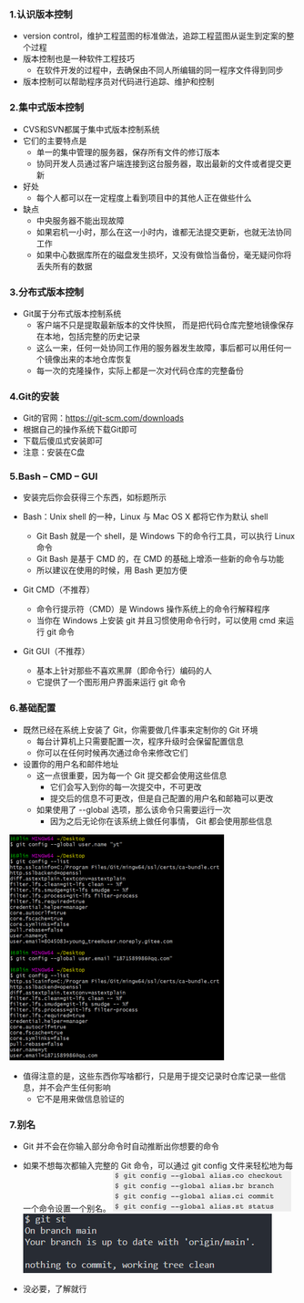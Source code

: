 ### 1.认识版本控制

- version control，维护工程蓝图的标准做法，追踪工程蓝图从诞生到定案的整个过程
- 版本控制也是一种软件工程技巧
  - 在软件开发的过程中，去确保由不同人所编辑的同一程序文件得到同步
- 版本控制可以帮助程序员对代码进行追踪、维护和控制

### 2.集中式版本控制

- CVS和SVN都属于集中式版本控制系统
- 它们的主要特点是
  - 单一的集中管理的服务器，保存所有文件的修订版本
  - 协同开发人员通过客户端连接到这台服务器，取出最新的文件或者提交更新
- 好处
  - 每个人都可以在一定程度上看到项目中的其他人正在做些什么
- 缺点
  - 中央服务器不能出现故障
  - 如果宕机一小时，那么在这一小时内，谁都无法提交更新，也就无法协同工作
  - 如果中心数据库所在的磁盘发生损坏，又没有做恰当备份，毫无疑问你将丢失所有的数据

### 3.分布式版本控制

- Git属于分布式版本控制系统
  - 客户端不只是提取最新版本的文件快照， 而是把代码仓库完整地镜像保存在本地，包括完整的历史记录
  - 这么一来，任何一处协同工作用的服务器发生故障，事后都可以用任何一个镜像出来的本地仓库恢复
  - 每一次的克隆操作，实际上都是一次对代码仓库的完整备份

### 4.Git的安装

- Git的官网：https://git-scm.com/downloads
- 根据自己的操作系统下载Git即可
- 下载后傻瓜式安装即可
- 注意：安装在C盘

### 5.Bash – CMD – GUI

- 安装完后你会获得三个东西，如标题所示

- Bash：Unix shell 的一种，Linux 与 Mac OS X 都将它作为默认 shell
  - Git Bash 就是一个 shell，是 Windows 下的命令行工具，可以执行 Linux 命令
  - Git Bash 是基于 CMD 的，在 CMD 的基础上增添一些新的命令与功能
  - 所以建议在使用的时候，用 Bash 更加方便
- Git CMD（不推荐）
  - 命令行提示符（CMD）是 Windows 操作系统上的命令行解释程序
  - 当你在 Windows 上安装 git 并且习惯使用命令行时，可以使用 cmd 来运行 git 命令
- Git GUI（不推荐）
  - 基本上针对那些不喜欢黑屏（即命令行）编码的人
  - 它提供了一个图形用户界面来运行 git 命令

### 6.基础配置

- 既然已经在系统上安装了 Git，你需要做几件事来定制你的 Git 环境
  - 每台计算机上只需要配置一次，程序升级时会保留配置信息
  - 你可以在任何时候再次通过命令来修改它们
- 设置你的用户名和邮件地址
  - 这一点很重要，因为每一个 Git 提交都会使用这些信息
    - 它们会写入到你的每一次提交中，不可更改
    - 提交后的信息不可更改，但是自己配置的用户名和邮箱可以更改
  - 如果使用了 --global 选项，那么该命令只需要运行一次
    - 因为之后无论你在该系统上做任何事情， Git 都会使用那些信息

<img src="images/image-20220706094631449.png" alt="image-20220706094631449" style="zoom: 50%;" />

- 值得注意的是，这些东西你写啥都行，只是用于提交记录时仓库记录一些信息，并不会产生任何影响
  - 它不是用来做信息验证的

### 7.别名

- Git 并不会在你输入部分命令时自动推断出你想要的命令

- 如果不想每次都输入完整的 Git 命令，可以通过 git config 文件来轻松地为每一个命令设置一个别名。
  <img src="images/image-20220706094913639.png" alt="image-20220706094913639" style="zoom: 50%;" /><img src="images/image-20220706094929516.png" alt="image-20220706094929516" style="zoom: 50%;" />

- 没必要，了解就行

